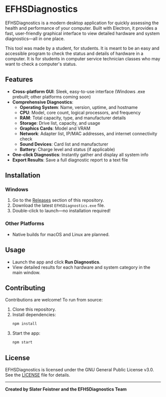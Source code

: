 # EFHSDiagnostics

EFHSDiagnostics is a modern desktop application for quickly assessing the health and performance of your computer. Built with Electron, it provides a fast, user-friendly graphical interface to view detailed hardware and system diagnostics—all in one place.

This tool was made by a student, for students. It is meant to be an easy and accessible program to check the status and details of hardware in a computer. It is for students in computer service technician classes who may want to check a computer's status. 

## Features
- **Cross-platform GUI**: Sleek, easy-to-use interface (Windows .exe prebuilt; other platforms coming soon)
- **Comprehensive Diagnostics**:
  - **Operating System**: Name, version, uptime, and hostname
  - **CPU**: Model, core count, logical processors, and frequency
  - **RAM**: Total capacity, type, and manufacturer details
  - **Storage**: Drive list, capacity, and usage
  - **Graphics Cards**: Model and VRAM
  - **Network**: Adapter list, IP/MAC addresses, and internet connectivity check
  - **Sound Devices**: Card list and manufacturer
  - **Battery**: Charge level and status (if applicable)
- **One-click Diagnostics**: Instantly gather and display all system info
- **Export Results**: Save a full diagnostic report to a text file

## Installation
### Windows
1. Go to the [Releases](https://github.com/PossiblySlater/EFHSDiagnostics/releases) section of this repository.
2. Download the latest `EFHSDiagnostics.exe` file.
3. Double-click to launch—no installation required!

### Other Platforms
- Native builds for macOS and Linux are planned.

## Usage
- Launch the app and click **Run Diagnostics**.
- View detailed results for each hardware and system category in the main window.

## Contributing
Contributions are welcome! To run from source:
1. Clone this repository.
2. Install dependencies:
   ```bash
   npm install
   ```
3. Start the app:
   ```bash
   npm start
   ```

## License
EFHSDiagnostics is licensed under the GNU General Public License v3.0. See the [LICENSE](./LICENSE) file for details.

---

**Created by Slater Feistner and the EFHSDiagnostics Team**
